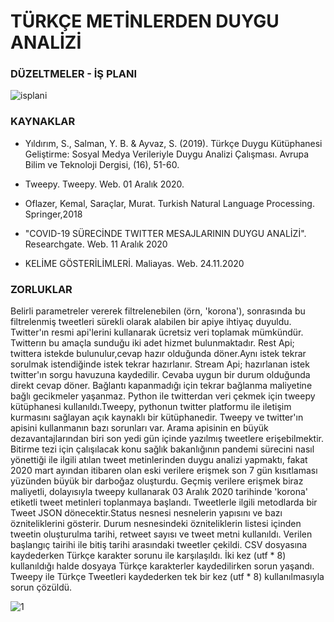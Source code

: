 # TÜRKÇE METİNLERDEN DUYGU ANALİZİ
### DÜZELTMELER - İŞ PLANI

![isplani](https://user-images.githubusercontent.com/55896383/103463778-12960780-4d40-11eb-8c8e-e02ff1ce7fca.jpeg)

### KAYNAKLAR
- Yıldırım,  S.,  Salman,  Y.  B. & Ayvaz,  S. (2019). Türkçe  Duygu  Kütüphanesi  Geliştirme:  Sosyal  Medya Verileriyle Duygu Analizi Çalışması. Avrupa Bilim ve Teknoloji Dergisi, (16), 51-60.  

- Tweepy. Tweepy. Web. 01 Aralık 2020.
- Oflazer, Kemal, Saraçlar, Murat. Turkish Natural Language Processing. Springer,2018
- "COVID-19 SÜRECİNDE TWITTER MESAJLARININ DUYGU ANALİZİ". Researchgate. Web. 11 Aralık 2020
- KELİME GÖSTERİLİMLERİ. Maliayas. Web. 24.11.2020

### ZORLUKLAR
Belirli parametreler vererek filtrelenebilen (örn, 'korona'), sonrasında bu filtrelenmiş tweetleri sürekli olarak alabilen bir apiye ihtiyaç duyuldu. Twitter'ın resmi  api'lerini kullanarak ücretsiz veri toplamak mümkündür. Twitterın bu amaçla sunduğu iki adet hizmet bulunmaktadır. Rest Api; twittera istekde bulunulur,cevap hazır olduğunda döner.Aynı istek tekrar sorulmak istendiğinde istek tekrar hazırlanır. Stream Api; hazırlanan istek twitter'ın sorgu havuzuna kaydedilir. Cevaba uygun bir durum olduğunda direkt cevap döner. Bağlantı kapanmadığı için tekrar bağlanma maliyetine bağlı gecikmeler yaşanmaz. Python ile twitterdan veri çekmek için tweepy kütüphanesi kullanıldı.Tweepy, pythonun twitter platformu ile iletişim kurmasını sağlayan açık kaynaklı bir kütüphanedir. Tweepy ve twitter'ın apisini kullanmanın bazı sorunları var. Arama apisinin en büyük dezavantajlarından biri son yedi gün içinde yazılmış tweetlere erişebilmektir. Bitirme tezi için çalışılacak konu sağlık bakanlığının pandemi sürecini nasıl yönettiği ile ilgili atılan tweet metinlerinden duygu analizi yapmaktı, fakat 2020 mart ayından itibaren olan eski verilere erişmek son 7 gün kısıtlaması yüzünden büyük bir darboğaz oluşturdu. Geçmiş verilere erişmek biraz maliyetli, dolayısıyla tweepy kullanarak 03 Aralık 2020 tarihinde 'korona' etiketli tweet metinleri toplanmaya başlandı. Tweetlerle ilgili metodlarda bir Tweet JSON dönecektir.Status nesnesi nesnelerin yapısını ve bazı özniteliklerini gösterir. Durum nesnesindeki özniteliklerin listesi içinden tweetin oluşturulma tarihi, retweet sayısı ve tweet metni kullanıldı. Verilen başlangıç tairihi ile bitiş tarihi arasındaki tweetler çekildi. CSV dosyasına kaydederken Türkçe karakter sorunu ile karşılaşıldı. İki kez (utf * 8)
kullanıldığı halde dosyaya Türkçe karakterler kaydedilirken sorun yaşandı. Tweepy ile Türkçe Tweetleri kaydederken tek bir kez (utf * 8) kullanılmasıyla sorun çözüldü.

![1](https://user-images.githubusercontent.com/55896383/103465566-09139c00-4d4e-11eb-9f4e-f8bb8b577aac.PNG)
